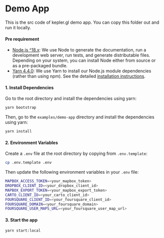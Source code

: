 # Demo App

This is the src code of kepler.gl demo app. You can copy this folder out and run it locally.

#### Pre requirement

- [Node.js ^18.x](http://nodejs.org): We use Node to generate the documentation, run a
  development web server, run tests, and generate distributable files. Depending on your system,
  you can install Node either from source or as a pre-packaged bundle.
- [Yarn 4.4.0](https://yarnpkg.com): We use Yarn to install our Node.js module dependencies
  (rather than using npm). See the detailed [installation instructions][yarn-install].

#### 1. Install Dependencies

Go to the root directory and install the dependencies using yarn:

```sh
yarn bootstrap
```

Then, go to the `examples/demo-app` directory and install the dependencies using yarn:

```sh
yarn install
```

#### 2. Environment Variables

Create a `.env` file at the root directory by copying from `.env.template`:

```sh
cp .env.template .env
```

Then update the following environment variables in your `.env` file:

```sh
MAPBOX_ACCESS_TOKEN=<your_mapbox_token>
DROPBOX_CLIENT_ID=<your_dropbox_client_id>
MAPBOX_EXPORT_TOKEN=<your_mapbox_export_token>
CARTO_CLIENT_ID=<your_carto_client_id>
FOURSQUARE_CLIENT_ID=<your_foursquare_client_id>
FOURSQUARE_DOMAIN=<your_foursquare_domain>
FOURSQUARE_USER_MAPS_URL=<your_foursquare_user_map_url>
```

#### 3. Start the app

```sh
yarn start:local
```

[yarn-install]: https://yarnpkg.com/getting-started/install
